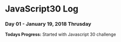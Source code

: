 # JavaScript30 Log

### Day 01 - January 19, 2018 Thrusday

**Todays Progress:** Started with Javascript 30 challenge 
